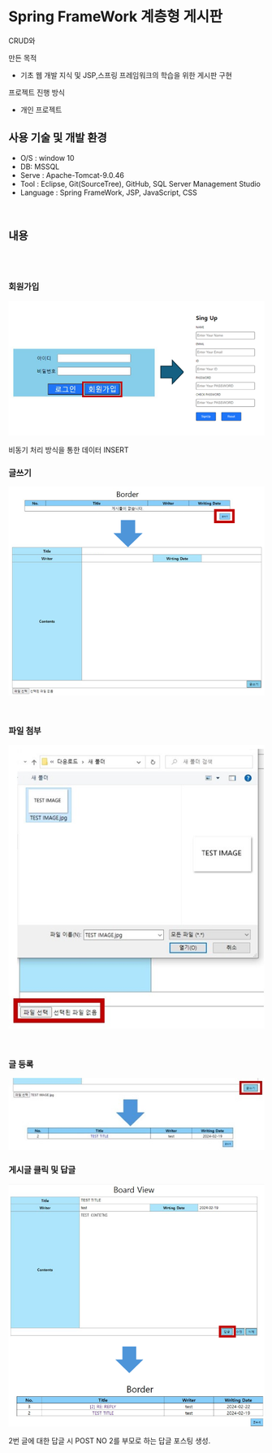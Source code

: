 <h1>Spring FrameWork 계층형 게시판</h1>

CRUD와 

만든 목적

 * 기초 웹 개발 지식 및 JSP,스프링 프레임워크의 학습을 위한 게시판 구현


프로젝트 진행 방식

 * 개인 프로젝트

<h2>사용 기술 및 개발 환경</h2>

 * O/S : window 10
 * DB: MSSQL
 * Serve : Apache-Tomcat-9.0.46
 * Tool : Eclipse, Git(SourceTree), GitHub, SQL Server Management Studio
 * Language : Spring FrameWork, JSP, JavaScript, CSS

<br>

<h2>내용</h2>
<br>
<br>

<h3>회원가입</h3>

![Image](https://github.com/JJM-Study/jjm/blob/173f10c7a6fb728939400b4f4b8aae500e1f30b8/Repositoiry%20Resources/singup.png)

비동기 처리 방식을 통한 데이터 INSERT


<h3>글쓰기</h3>


![Image](https://github.com/JJM-Study/jjm/blob/173f10c7a6fb728939400b4f4b8aae500e1f30b8/Repositoiry%20Resources/Writing%20-%201.png)

<br>

<h3>파일 첨부</h3>

![Image](https://github.com/JJM-Study/jjm/blob/173f10c7a6fb728939400b4f4b8aae500e1f30b8/Repositoiry%20Resources/File%20Upload.jpg)

<br>

<h3>글 등록</h3>

![Image](https://github.com/JJM-Study/jjm/blob/494cb5754aa506b560bd07e089eeaecd00a587a5/Repositoiry%20Resources/Writing%20-%202.jpg)

<h3> 게시글 클릭 및 답글 </h3>

![Image](https://github.com/JJM-Study/jjm/blob/46269574a9aede481663ea9600df0d6a623f7d09/Repositoiry%20Resources/Reply.png)


2번 글에 대한 답글 시 POST NO 2를 부모로 하는 답글 포스팅 생성.


<br>
